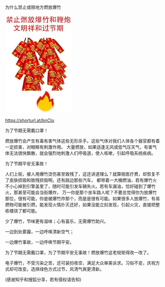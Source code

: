 为什么禁止或限地方燃放爆竹


![为什么禁止或限地方燃放爆竹](https://github.com/ywangnccu/ywang/blob/main/images/NoFireworks.jpg)

https://shorturl.at/bnCIu


为了节期无需戴口罩！

燃放爆竹会产生有毒有害气体这些无形杀手。这些气体对我们人体各个器官都有着一定损害，对眼睛有刺激作用。 
大量燃放，如果适逢无风或低气压天气，有害气体无法很快飘散，就会强烈地刺激人们呼吸道，使人咳嗽，引起呼吸系统疾病。

为了节期平安无事故！

人们上街，被人用爆竹烫伤甚至致残了，这还讲道理么？就算赔医疗费，却恢复不了皮肤损毁和致残损毁啊。还有路边那些汽车，
都带着一大桶燃油，若有爆竹火不小心掉到引擎盖里了，随时可能引发车辆失火。若有车漏油，恰好碰到了爆竹火，那甚至可能会当街爆炸，
万一你是那个坐车路人呢？不要总觉得你为放爆竹那位，很有可能，你是被爆竹炸那个，而是是很有可能。如果很多人放爆竹，有易燃物可能被引燃，能发现火情扑灭还好，如果没能立刻发现，引起火灾，直接把整栋楼烧了都可能。

少了爆竹，节味更有滋味；心有喜乐，无需爆竹助兴。

一边到处雾霾，一边呼唤清新空气；

一边爆竹事故，一边呼唤节期平安。

为了节期无需戴口罩，为了节期平安无事故！燃放爆竹这老规矩得改一改了。

电子爆竹，不受污染之苦，还可装扮夜空，满足大众审美诉求。习俗不变，庆祝方式却可改变。选择绿色方式过节，风清气爽更清新。

(感谢知乎和搜狐分享，若有侵权请告知)
